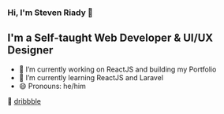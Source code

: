 ### Hi, I'm Steven Riady 👋

## I'm a Self-taught Web Developer & UI/UX Designer

- 🔭 I’m currently working on ReactJS and building my Portfolio
- 🌱 I’m currently learning ReactJS and Laravel
- 😄 Pronouns: he/him

🏀 [dribbble][dribbble]

[dribbble]: https://dribbble.com/SteveRiady

<!--
**riadysteve/riadysteve** is a ✨ _special_ ✨ repository because its `README.md` (this file) appears on your GitHub profile.

Here are some ideas to get you started:

- 🔭 I’m currently working on ...
- 🌱 I’m currently learning ...
- 👯 I’m looking to collaborate on ...
- 🤔 I’m looking for help with ...
- 💬 Ask me about ...
- 📫 How to reach me: ...
- 😄 Pronouns: ...
- ⚡ Fun fact: ...
-->

